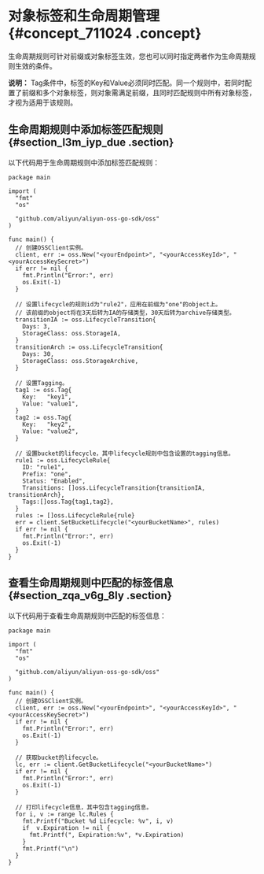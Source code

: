 # 对象标签和生命周期管理 {#concept_711024 .concept}

生命周期规则可针对前缀或对象标签生效，您也可以同时指定两者作为生命周期规则生效的条件。

**说明：** Tag条件中，标签的Key和Value必须同时匹配。同一个规则中，若同时配置了前缀和多个对象标签，则对象需满足前缀，且同时匹配规则中所有对象标签，才视为适用于该规则。

## 生命周期规则中添加标签匹配规则 {#section_l3m_iyp_due .section}

以下代码用于生命周期规则中添加标签匹配规则：

``` {#codeblock_8yy_1jd_vbz}
package main

import (
  "fmt"
  "os"

  "github.com/aliyun/aliyun-oss-go-sdk/oss"
)

func main() {
  // 创建OSSClient实例。
  client, err := oss.New("<yourEndpoint>", "<yourAccessKeyId>", "<yourAccessKeySecret>")
  if err != nil {
    fmt.Println("Error:", err)
    os.Exit(-1)
  }

  // 设置lifecycle的规则id为"rule2"，应用在前缀为"one"的object上。
  // 该前缀的object将在3天后转为IA的存储类型，30天后转为archive存储类型。
  transitionIA := oss.LifecycleTransition{
    Days: 3,
    StorageClass: oss.StorageIA,
  }
  transitionArch := oss.LifecycleTransition{
    Days: 30,
    StorageClass: oss.StorageArchive,
  }

  // 设置Tagging。 
  tag1 := oss.Tag{
    Key:   "key1",
    Value: "value1",
  }
  tag2 := oss.Tag{
    Key:   "key2",
    Value: "value2",
  }

  // 设置bucket的lifecycle，其中lifecycle规则中包含设置的tagging信息。
  rule1 := oss.LifecycleRule{
    ID: "rule1",
    Prefix: "one",
    Status: "Enabled",
    Transitions: []oss.LifecycleTransition{transitionIA, transitionArch},
    Tags:[]oss.Tag{tag1,tag2},
  }
  rules := []oss.LifecycleRule{rule}
  err = client.SetBucketLifecycle("<yourBucketName>", rules)
  if err != nil {
    fmt.Println("Error:", err)
    os.Exit(-1)
  }
}
```

## 查看生命周期规则中匹配的标签信息 {#section_zqa_v6g_8ly .section}

以下代码用于查看生命周期规则中匹配的标签信息：

``` {#codeblock_756_yu4_0aa}
package main

import (
  "fmt"
  "os"

  "github.com/aliyun/aliyun-oss-go-sdk/oss"
)

func main() {
  // 创建OSSClient实例。
  client, err := oss.New("<yourEndpoint>", "<yourAccessKeyId>", "<yourAccessKeySecret>")
  if err != nil {
    fmt.Println("Error:", err)
    os.Exit(-1)
  }

  // 获取bucket的lifecycle。
  lc, err := client.GetBucketLifecycle("<yourBucketName>")
  if err != nil {
    fmt.Println("Error:", err)
    os.Exit(-1)
  }

  // 打印lifecycle信息，其中包含tagging信息。
  for i, v := range lc.Rules {
    fmt.Printf("Bucket %d Lifecycle: %v", i, v)
    if  v.Expiration != nil {
      fmt.Printf(", Expiration:%v", *v.Expiration)
    }
    fmt.Printf("\n")
  }
}
```

